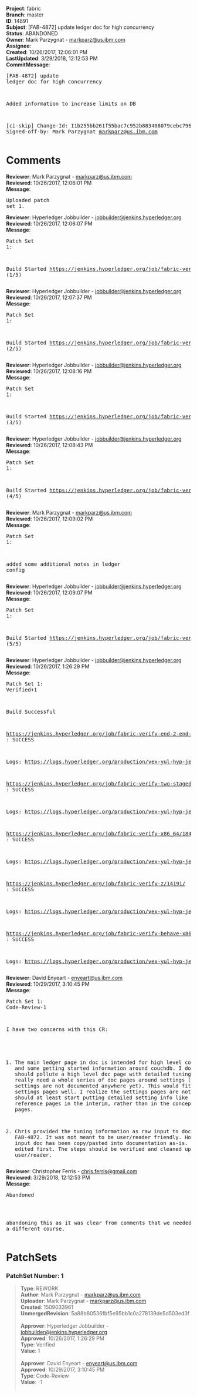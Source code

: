 <strong>Project</strong>: fabric<br><strong>Branch</strong>: master<br><strong>ID</strong>: 14891<br><strong>Subject</strong>: [FAB-4872] update ledger doc for high concurrency<br><strong>Status</strong>: ABANDONED<br><strong>Owner</strong>: Mark Parzygnat - markparz@us.ibm.com<br><strong>Assignee</strong>:<br><strong>Created</strong>: 10/26/2017, 12:06:01 PM<br><strong>LastUpdated</strong>: 3/29/2018, 12:12:53 PM<br><strong>CommitMessage</strong>:<br><pre>[FAB-4872] update ledger doc for high concurrency

Added information to increase limits on DB

[ci-skip]
Change-Id: I1b255bb261f55bac7c952b883408079cebc796e9
Signed-off-by: Mark Parzygnat <markparz@us.ibm.com>
</pre><h1>Comments</h1><strong>Reviewer</strong>: Mark Parzygnat - markparz@us.ibm.com<br><strong>Reviewed</strong>: 10/26/2017, 12:06:01 PM<br><strong>Message</strong>: <pre>Uploaded patch set 1.</pre><strong>Reviewer</strong>: Hyperledger Jobbuilder - jobbuilder@jenkins.hyperledger.org<br><strong>Reviewed</strong>: 10/26/2017, 12:06:07 PM<br><strong>Message</strong>: <pre>Patch Set 1:

Build Started https://jenkins.hyperledger.org/job/fabric-verify-z/14191/ (1/5)</pre><strong>Reviewer</strong>: Hyperledger Jobbuilder - jobbuilder@jenkins.hyperledger.org<br><strong>Reviewed</strong>: 10/26/2017, 12:07:37 PM<br><strong>Message</strong>: <pre>Patch Set 1:

Build Started https://jenkins.hyperledger.org/job/fabric-verify-end-2-end-x86_64/10116/ (2/5)</pre><strong>Reviewer</strong>: Hyperledger Jobbuilder - jobbuilder@jenkins.hyperledger.org<br><strong>Reviewed</strong>: 10/26/2017, 12:08:16 PM<br><strong>Message</strong>: <pre>Patch Set 1:

Build Started https://jenkins.hyperledger.org/job/fabric-verify-two-staged-ci-check-x86_64/1103/ (3/5)</pre><strong>Reviewer</strong>: Hyperledger Jobbuilder - jobbuilder@jenkins.hyperledger.org<br><strong>Reviewed</strong>: 10/26/2017, 12:08:43 PM<br><strong>Message</strong>: <pre>Patch Set 1:

Build Started https://jenkins.hyperledger.org/job/fabric-verify-x86_64/18476/ (4/5)</pre><strong>Reviewer</strong>: Mark Parzygnat - markparz@us.ibm.com<br><strong>Reviewed</strong>: 10/26/2017, 12:09:02 PM<br><strong>Message</strong>: <pre>Patch Set 1:

added some additional notes in ledger config</pre><strong>Reviewer</strong>: Hyperledger Jobbuilder - jobbuilder@jenkins.hyperledger.org<br><strong>Reviewed</strong>: 10/26/2017, 12:09:07 PM<br><strong>Message</strong>: <pre>Patch Set 1:

Build Started https://jenkins.hyperledger.org/job/fabric-verify-behave-x86_64/12493/ (5/5)</pre><strong>Reviewer</strong>: Hyperledger Jobbuilder - jobbuilder@jenkins.hyperledger.org<br><strong>Reviewed</strong>: 10/26/2017, 1:26:29 PM<br><strong>Message</strong>: <pre>Patch Set 1: Verified+1

Build Successful 

https://jenkins.hyperledger.org/job/fabric-verify-end-2-end-x86_64/10116/ : SUCCESS

Logs: https://logs.hyperledger.org/production/vex-yul-hyp-jenkins-1/fabric-verify-end-2-end-x86_64/10116

https://jenkins.hyperledger.org/job/fabric-verify-two-staged-ci-check-x86_64/1103/ : SUCCESS

Logs: https://logs.hyperledger.org/production/vex-yul-hyp-jenkins-1/fabric-verify-two-staged-ci-check-x86_64/1103

https://jenkins.hyperledger.org/job/fabric-verify-x86_64/18476/ : SUCCESS

Logs: https://logs.hyperledger.org/production/vex-yul-hyp-jenkins-1/fabric-verify-x86_64/18476

https://jenkins.hyperledger.org/job/fabric-verify-z/14191/ : SUCCESS

Logs: https://logs.hyperledger.org/production/vex-yul-hyp-jenkins-1/fabric-verify-z/14191

https://jenkins.hyperledger.org/job/fabric-verify-behave-x86_64/12493/ : SUCCESS

Logs: https://logs.hyperledger.org/production/vex-yul-hyp-jenkins-1/fabric-verify-behave-x86_64/12493</pre><strong>Reviewer</strong>: David Enyeart - enyeart@us.ibm.com<br><strong>Reviewed</strong>: 10/29/2017, 3:10:45 PM<br><strong>Message</strong>: <pre>Patch Set 1: Code-Review-1

I have two concerns with this CR:
1) The main ledger page in doc is intended for high level concepts and some getting started information around couchdb.  I don't think we should pollute a high level doc page with detailed tuning settings.  We really need a whole series of doc pages around settings (core.yaml settings are not documented anywhere yet).  This would fit into those settings pages well.  I realize the settings pages are not ready, but we should at least start putting detailed setting info like this in some reference pages in the interim, rather than in the concepts pages.

2) Chris provided the tuning information as raw input to doc in FAB-4872.  It was not meant to be user/reader friendly.  However this raw input doc has been copy/pasted into documentation as-is. It needs to be edited first. The steps should be verified and cleaned up for an end user/reader.</pre><strong>Reviewer</strong>: Christopher Ferris - chris.ferris@gmail.com<br><strong>Reviewed</strong>: 3/29/2018, 12:12:53 PM<br><strong>Message</strong>: <pre>Abandoned

abandoning this as it was clear from comments that we needed to take a different course.</pre><h1>PatchSets</h1><h3>PatchSet Number: 1</h3><blockquote><strong>Type</strong>: REWORK<br><strong>Author</strong>: Mark Parzygnat - markparz@us.ibm.com<br><strong>Uploader</strong>: Mark Parzygnat - markparz@us.ibm.com<br><strong>Created</strong>: 1509033961<br><strong>UnmergedRevision</strong>: 5a88b80536fbf5e95bb1c0a278139de5d503ed3f<br><br><strong>Approver</strong>: Hyperledger Jobbuilder - jobbuilder@jenkins.hyperledger.org<br><strong>Approved</strong>: 10/26/2017, 1:26:29 PM<br><strong>Type</strong>: Verified<br><strong>Value</strong>: 1<br><br><strong>Approver</strong>: David Enyeart - enyeart@us.ibm.com<br><strong>Approved</strong>: 10/29/2017, 3:10:45 PM<br><strong>Type</strong>: Code-Review<br><strong>Value</strong>: -1<br><br></blockquote>